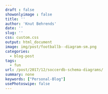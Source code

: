 ```yaml
---
draft : false
showonlyimage : false
title: ''
author: 'Knut Behrends'
date: ''
slug: ''
css: custom.css
output: html_document
image: img/post/footballb--diagram-sm.png
categories:
  - blog-post
tags:
  - fun
url: /post/2017/12/soccerdb-schema-diagrams/
summary: none
keywords: ["Personal-Blog"]
usePhotoswipe: false
---
```

